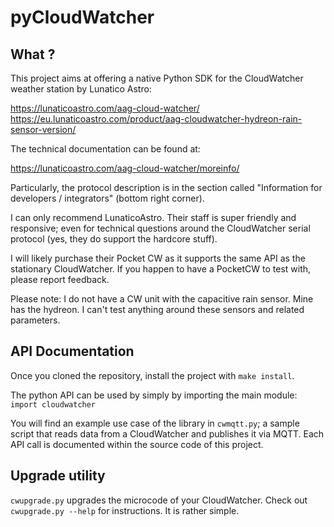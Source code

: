 # pyCloudWatcher
## What ?
This project aims at offering a native Python SDK for the CloudWatcher weather station by Lunatico Astro:

https://lunaticoastro.com/aag-cloud-watcher/
https://eu.lunaticoastro.com/product/aag-cloudwatcher-hydreon-rain-sensor-version/

The technical documentation can be found at:

https://lunaticoastro.com/aag-cloud-watcher/moreinfo/

Particularly, the protocol description is in the section called "Information for developers / integrators" (bottom right corner).

I can only recommend LunaticoAstro. Their staff is super friendly and responsive; even for technical questions around the CloudWatcher serial protocol (yes, they do support the hardcore stuff).

I will likely purchase their Pocket CW as it supports the same API as the stationary CloudWatcher. If you happen to have a PocketCW to test with, please report feedback.

Please note: I do not have a CW unit with the capacitive rain sensor. Mine has the hydreon. I can't test anything around these sensors and related parameters.

## API Documentation
Once you cloned the repository, install the project with `make install`.

The python API can be used by simply by importing the main module:
`import cloudwatcher`

You will find an example use case of the library in `cwmqtt.py`; a sample script that reads data from a CloudWatcher and publishes it via MQTT. Each API call is documented within the source code of this project.

## Upgrade utility
`cwupgrade.py` upgrades the microcode of your CloudWatcher. Check out `cwupgrade.py --help` for instructions. It is rather simple.
